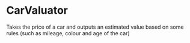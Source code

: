 # CarValuator

Takes the price of a car and outputs an estimated value based on some rules (such as mileage, colour and age of the car)
